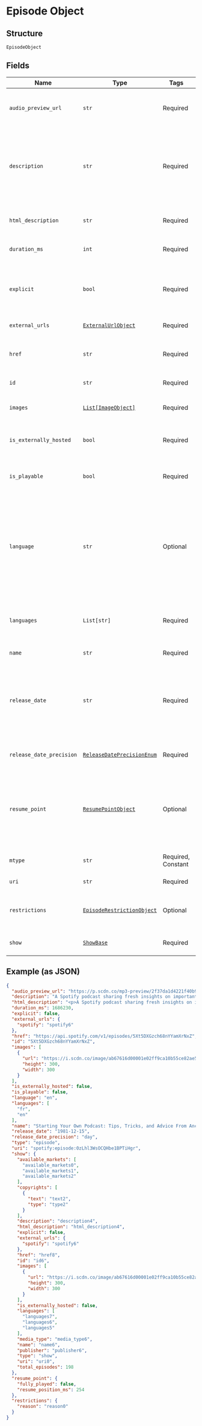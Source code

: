 
# Episode Object

## Structure

`EpisodeObject`

## Fields

| Name | Type | Tags | Description |
|  --- | --- | --- | --- |
| `audio_preview_url` | `str` | Required | A URL to a 30 second preview (MP3 format) of the episode. `null` if not available. |
| `description` | `str` | Required | A description of the episode. HTML tags are stripped away from this field, use `html_description` field in case HTML tags are needed. |
| `html_description` | `str` | Required | A description of the episode. This field may contain HTML tags. |
| `duration_ms` | `int` | Required | The episode length in milliseconds. |
| `explicit` | `bool` | Required | Whether or not the episode has explicit content (true = yes it does; false = no it does not OR unknown). |
| `external_urls` | [`ExternalUrlObject`](../../doc/models/external-url-object.md) | Required | External URLs for this episode. |
| `href` | `str` | Required | A link to the Web API endpoint providing full details of the episode. |
| `id` | `str` | Required | The [Spotify ID](/documentation/web-api/concepts/spotify-uris-ids) for the episode. |
| `images` | [`List[ImageObject]`](../../doc/models/image-object.md) | Required | The cover art for the episode in various sizes, widest first. |
| `is_externally_hosted` | `bool` | Required | True if the episode is hosted outside of Spotify's CDN. |
| `is_playable` | `bool` | Required | True if the episode is playable in the given market. Otherwise false. |
| `language` | `str` | Optional | The language used in the episode, identified by a [ISO 639](https://en.wikipedia.org/wiki/ISO_639) code. This field is deprecated and might be removed in the future. Please use the `languages` field instead. |
| `languages` | `List[str]` | Required | A list of the languages used in the episode, identified by their [ISO 639-1](https://en.wikipedia.org/wiki/ISO_639) code. |
| `name` | `str` | Required | The name of the episode. |
| `release_date` | `str` | Required | The date the episode was first released, for example `"1981-12-15"`. Depending on the precision, it might be shown as `"1981"` or `"1981-12"`. |
| `release_date_precision` | [`ReleaseDatePrecisionEnum`](../../doc/models/release-date-precision-enum.md) | Required | The precision with which `release_date` value is known. |
| `resume_point` | [`ResumePointObject`](../../doc/models/resume-point-object.md) | Optional | The user's most recent position in the episode. Set if the supplied access token is a user token and has the scope 'user-read-playback-position'. |
| `mtype` | `str` | Required, Constant | The object type.<br><br>**Value**: `'episode'` |
| `uri` | `str` | Required | The [Spotify URI](/documentation/web-api/concepts/spotify-uris-ids) for the episode. |
| `restrictions` | [`EpisodeRestrictionObject`](../../doc/models/episode-restriction-object.md) | Optional | Included in the response when a content restriction is applied. |
| `show` | [`ShowBase`](../../doc/models/show-base.md) | Required | The show on which the episode belongs. |

## Example (as JSON)

```json
{
  "audio_preview_url": "https://p.scdn.co/mp3-preview/2f37da1d4221f40b9d1a98cd191f4d6f1646ad17",
  "description": "A Spotify podcast sharing fresh insights on important topics of the moment—in a way only Spotify can. You’ll hear from experts in the music, podcast and tech industries as we discover and uncover stories about our work and the world around us.\n",
  "html_description": "<p>A Spotify podcast sharing fresh insights on important topics of the moment—in a way only Spotify can. You’ll hear from experts in the music, podcast and tech industries as we discover and uncover stories about our work and the world around us.</p>\n",
  "duration_ms": 1686230,
  "explicit": false,
  "external_urls": {
    "spotify": "spotify6"
  },
  "href": "https://api.spotify.com/v1/episodes/5Xt5DXGzch68nYYamXrNxZ",
  "id": "5Xt5DXGzch68nYYamXrNxZ",
  "images": [
    {
      "url": "https://i.scdn.co/image/ab67616d00001e02ff9ca10b55ce82ae553c8228\n",
      "height": 300,
      "width": 300
    }
  ],
  "is_externally_hosted": false,
  "is_playable": false,
  "language": "en",
  "languages": [
    "fr",
    "en"
  ],
  "name": "Starting Your Own Podcast: Tips, Tricks, and Advice From Anchor Creators\n",
  "release_date": "1981-12-15",
  "release_date_precision": "day",
  "type": "episode",
  "uri": "spotify:episode:0zLhl3WsOCQHbe1BPTiHgr",
  "show": {
    "available_markets": [
      "available_markets0",
      "available_markets1",
      "available_markets2"
    ],
    "copyrights": [
      {
        "text": "text2",
        "type": "type2"
      }
    ],
    "description": "description4",
    "html_description": "html_description4",
    "explicit": false,
    "external_urls": {
      "spotify": "spotify6"
    },
    "href": "href8",
    "id": "id6",
    "images": [
      {
        "url": "https://i.scdn.co/image/ab67616d00001e02ff9ca10b55ce82ae553c8228\n",
        "height": 300,
        "width": 300
      }
    ],
    "is_externally_hosted": false,
    "languages": [
      "languages7",
      "languages6",
      "languages5"
    ],
    "media_type": "media_type6",
    "name": "name6",
    "publisher": "publisher6",
    "type": "show",
    "uri": "uri0",
    "total_episodes": 198
  },
  "resume_point": {
    "fully_played": false,
    "resume_position_ms": 254
  },
  "restrictions": {
    "reason": "reason0"
  }
}
```

